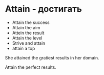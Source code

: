# Attain - достигать

- Attain the success
- Attain the aim
- Attein the result
- Attain the level
- Strive and attain
- attain a top

She attained the gratiest results in her domain.

Attain the perfect results.